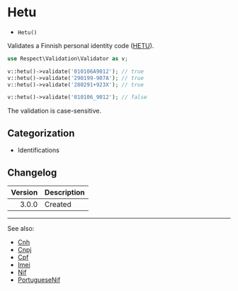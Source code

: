 # Hetu

- `Hetu()`

Validates a Finnish personal identity code ([HETU][]).

```php
use Respect\Validation\Validator as v;

v::hetu()->validate('010106A9012'); // true
v::hetu()->validate('290199-907A'); // true
v::hetu()->validate('280291+923X'); // true

v::hetu()->validate('010106_9012'); // false
```

The validation is case-sensitive.

## Categorization

- Identifications

## Changelog

| Version | Description |
|--------:|-------------|
|   3.0.0 | Created     |

***
See also:

- [Cnh](Cnh.md)
- [Cnpj](Cnpj.md)
- [Cpf](Cpf.md)
- [Imei](Imei.md)
- [Nif](Nif.md)
- [PortugueseNif](PortugueseNif.md)

[HETU]: https://en.wikipedia.org/wiki/National_identification_number#Finland
